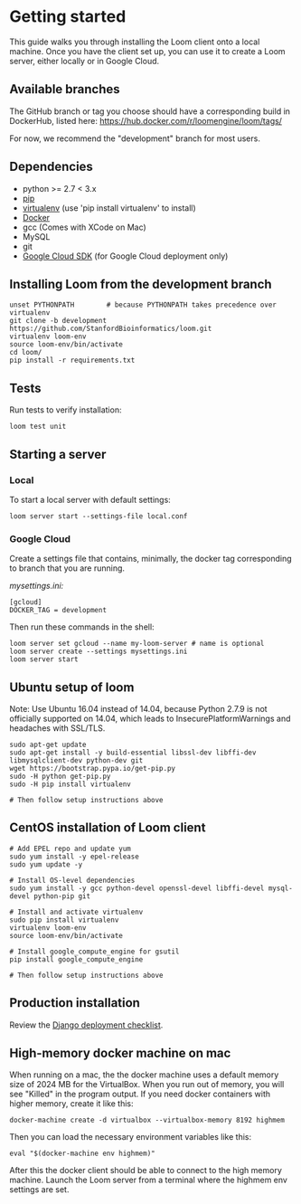 Getting started
===============

This guide walks you through installing the Loom client onto a local machine. Once you have the client set up, you can use it to create a Loom server, either locally or in Google Cloud.

## Available branches

The GitHub branch or tag you choose should have a corresponding build in DockerHub, listed here: https://hub.docker.com/r/loomengine/loom/tags/

For now, we recommend the "development" branch for most users.

## Dependencies

* python >= 2.7 < 3.x
* [pip](http://pip.readthedocs.org/en/stable/installing/)
* [virtualenv](https://virtualenv.pypa.io/en/stable/) (use 'pip install virtualenv' to install)
* [Docker](https://www.docker.com/products/overview)
* gcc (Comes with XCode on Mac)
* MySQL
* git
* [Google Cloud SDK](https://cloud.google.com/sdk/) (for Google Cloud deployment only)

## Installing Loom from the development branch
```
unset PYTHONPATH        # because PYTHONPATH takes precedence over virtualenv
git clone -b development https://github.com/StanfordBioinformatics/loom.git
virtualenv loom-env
source loom-env/bin/activate
cd loom/
pip install -r requirements.txt
```

## Tests

Run tests to verify installation:

    loom test unit

## Starting a server

### Local

To start a local server with default settings:
```
loom server start --settings-file local.conf
```

### Google Cloud

Create a settings file that contains, minimally, the docker tag corresponding to branch that you are running.

_mysettings.ini:_
```
[gcloud]
DOCKER_TAG = development
```

Then run these commands in the shell:

    loom server set gcloud --name my-loom-server # name is optional
    loom server create --settings mysettings.ini
    loom server start

## Ubuntu setup of loom
<!--
    bash
    sudo apt-get install build-essential libssl-dev libffi-dev python-dev
    wget --no-check-certificate https://pypi.python.org/packages/source/s/setuptools/setuptools-1.4.2.tar.gz
    tar -xf setuptools-1.4.2.tar.gz
    sudo python setuptools-1.4.2/setup.py install
    wget https://raw.githubusercontent.com/pypa/pip/master/contrib/get-pip.py
    sudo python get-pip.py
    sudo pip install virtualenv
-->
Note: Use Ubuntu 16.04 instead of 14.04, because Python 2.7.9 is not officially supported on 14.04, which leads to InsecurePlatformWarnings and headaches with SSL/TLS.

    sudo apt-get update
    sudo apt-get install -y build-essential libssl-dev libffi-dev libmysqlclient-dev python-dev git
    wget https://bootstrap.pypa.io/get-pip.py
    sudo -H python get-pip.py
    sudo -H pip install virtualenv

    # Then follow setup instructions above    

## CentOS installation of Loom client
```
# Add EPEL repo and update yum
sudo yum install -y epel-release
sudo yum update -y

# Install OS-level dependencies
sudo yum install -y gcc python-devel openssl-devel libffi-devel mysql-devel python-pip git

# Install and activate virtualenv
sudo pip install virtualenv
virtualenv loom-env
source loom-env/bin/activate

# Install google_compute_engine for gsutil
pip install google_compute_engine

# Then follow setup instructions above
```

## Production installation

Review the [Django deployment checklist](https://docs.djangoproject.com/en/1.8/howto/deployment/checklist/).

## High-memory docker machine on mac

When running on a mac, the the docker machine uses a default memory size of 2024 MB for the VirtualBox. When you run out of memory, you will see "Killed" in the program output. If you need docker containers with higher memory, create it like this:

    docker-machine create -d virtualbox --virtualbox-memory 8192 highmem

Then you can load the necessary environment variables like this:

    eval "$(docker-machine env highmem)"

After this the docker client should be able to connect to the high memory machine. Launch the Loom server from a terminal where the highmem env settings are set.
